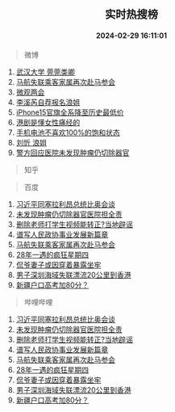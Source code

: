 <div align="center"><h2>实时热搜榜</h2><h4>2024-02-29 16:11:01</h4></div>

> 微博  

1. [武汉大学 莞莞类卿](https://s.weibo.com/weibo?q=%E6%AD%A6%E6%B1%89%E5%A4%A7%E5%AD%A6%20%E8%8E%9E%E8%8E%9E%E7%B1%BB%E5%8D%BF&t=31&band_rank=1&Refer=top)<br />
2. [马航失联乘客家属再次赴马参会](https://s.weibo.com/weibo?q=%23%E9%A9%AC%E8%88%AA%E5%A4%B1%E8%81%94%E4%B9%98%E5%AE%A2%E5%AE%B6%E5%B1%9E%E5%86%8D%E6%AC%A1%E8%B5%B4%E9%A9%AC%E5%8F%82%E4%BC%9A%23&t=31&band_rank=2&Refer=top)<br />
3. [微观两会](https://s.weibo.com/weibo?q=%23%E5%BE%AE%E8%A7%82%E4%B8%A4%E4%BC%9A%23&t=31&band_rank=3&Refer=top)<br />
4. [李溪芮自荐报名浪姐](https://s.weibo.com/weibo?q=%E6%9D%8E%E6%BA%AA%E8%8A%AE%E8%87%AA%E8%8D%90%E6%8A%A5%E5%90%8D%E6%B5%AA%E5%A7%90&t=31&band_rank=4&Refer=top)<br />
5. [iPhone15官旗全系降至历史最低价](https://s.weibo.com/weibo?q=%23iPhone15%E5%AE%98%E6%97%97%E5%85%A8%E7%B3%BB%E9%99%8D%E8%87%B3%E5%8E%86%E5%8F%B2%E6%9C%80%E4%BD%8E%E4%BB%B7%23&t=31&band_rank=5&Refer=top)<br />
6. [港剧是懂女性痛经的](https://s.weibo.com/weibo?q=%E6%B8%AF%E5%89%A7%E6%98%AF%E6%87%82%E5%A5%B3%E6%80%A7%E7%97%9B%E7%BB%8F%E7%9A%84&t=31&band_rank=6&Refer=top)<br />
7. [手机电池不喜欢100%的饱和状态](https://s.weibo.com/weibo?q=%23%E6%89%8B%E6%9C%BA%E7%94%B5%E6%B1%A0%E4%B8%8D%E5%96%9C%E6%AC%A2100%25%E7%9A%84%E9%A5%B1%E5%92%8C%E7%8A%B6%E6%80%81%23&t=31&band_rank=7&Refer=top)<br />
8. [刘忻 浪姐](https://s.weibo.com/weibo?q=%E5%88%98%E5%BF%BB%20%E6%B5%AA%E5%A7%90&t=31&band_rank=8&Refer=top)<br />
9. [警方回应医院未发现肿瘤仍切除器官](https://s.weibo.com/weibo?q=%23%E8%AD%A6%E6%96%B9%E5%9B%9E%E5%BA%94%E5%8C%BB%E9%99%A2%E6%9C%AA%E5%8F%91%E7%8E%B0%E8%82%BF%E7%98%A4%E4%BB%8D%E5%88%87%E9%99%A4%E5%99%A8%E5%AE%98%23&t=31&band_rank=9&Refer=top)<br />

> 知乎  


> 百度  

1. [习近平同塞拉利昂总统比奥会谈](https://www.baidu.com/s?wd=%E4%B9%A0%E8%BF%91%E5%B9%B3%E5%90%8C%E5%A1%9E%E6%8B%89%E5%88%A9%E6%98%82%E6%80%BB%E7%BB%9F%E6%AF%94%E5%A5%A5%E4%BC%9A%E8%B0%88&sa=fyb_news&rsv_dl=fyb_news)<br />
2. [未发现肿瘤仍切除器官医院担全责](https://www.baidu.com/s?wd=%E6%9C%AA%E5%8F%91%E7%8E%B0%E8%82%BF%E7%98%A4%E4%BB%8D%E5%88%87%E9%99%A4%E5%99%A8%E5%AE%98%E5%8C%BB%E9%99%A2%E6%8B%85%E5%85%A8%E8%B4%A3&sa=fyb_news&rsv_dl=fyb_news)<br />
3. [删除老师打学生视频能转正?当地辟谣](https://www.baidu.com/s?wd=%E5%88%A0%E9%99%A4%E8%80%81%E5%B8%88%E6%89%93%E5%AD%A6%E7%94%9F%E8%A7%86%E9%A2%91%E8%83%BD%E8%BD%AC%E6%AD%A3%3F%E5%BD%93%E5%9C%B0%E8%BE%9F%E8%B0%A3&sa=fyb_news&rsv_dl=fyb_news)<br />
4. [谱写人民政协事业发展新篇章](https://www.baidu.com/s?wd=%E8%B0%B1%E5%86%99%E4%BA%BA%E6%B0%91%E6%94%BF%E5%8D%8F%E4%BA%8B%E4%B8%9A%E5%8F%91%E5%B1%95%E6%96%B0%E7%AF%87%E7%AB%A0&sa=fyb_news&rsv_dl=fyb_news)<br />
5. [马航失联乘客家属再次赴马参会](https://www.baidu.com/s?wd=%E9%A9%AC%E8%88%AA%E5%A4%B1%E8%81%94%E4%B9%98%E5%AE%A2%E5%AE%B6%E5%B1%9E%E5%86%8D%E6%AC%A1%E8%B5%B4%E9%A9%AC%E5%8F%82%E4%BC%9A&sa=fyb_news&rsv_dl=fyb_news)<br />
6. [28年一遇的疯狂星期四](https://www.baidu.com/s?wd=28%E5%B9%B4%E4%B8%80%E9%81%87%E7%9A%84%E7%96%AF%E7%8B%82%E6%98%9F%E6%9C%9F%E5%9B%9B&sa=fyb_news&rsv_dl=fyb_news)<br />
7. [侃爷妻子或因穿着暴露坐牢](https://www.baidu.com/s?wd=%E4%BE%83%E7%88%B7%E5%A6%BB%E5%AD%90%E6%88%96%E5%9B%A0%E7%A9%BF%E7%9D%80%E6%9A%B4%E9%9C%B2%E5%9D%90%E7%89%A2&sa=fyb_news&rsv_dl=fyb_news)<br />
8. [男子深圳海域失联漂流20公里到香港](https://www.baidu.com/s?wd=%E7%94%B7%E5%AD%90%E6%B7%B1%E5%9C%B3%E6%B5%B7%E5%9F%9F%E5%A4%B1%E8%81%94%E6%BC%82%E6%B5%8120%E5%85%AC%E9%87%8C%E5%88%B0%E9%A6%99%E6%B8%AF&sa=fyb_news&rsv_dl=fyb_news)<br />
9. [新疆户口高考加80分？](https://www.baidu.com/s?wd=%E6%96%B0%E7%96%86%E6%88%B7%E5%8F%A3%E9%AB%98%E8%80%83%E5%8A%A080%E5%88%86%EF%BC%9F&sa=fyb_news&rsv_dl=fyb_news)<br />

> 哔哩哔哩  

1. [习近平同塞拉利昂总统比奥会谈](https://www.baidu.com/s?wd=%E4%B9%A0%E8%BF%91%E5%B9%B3%E5%90%8C%E5%A1%9E%E6%8B%89%E5%88%A9%E6%98%82%E6%80%BB%E7%BB%9F%E6%AF%94%E5%A5%A5%E4%BC%9A%E8%B0%88&sa=fyb_news&rsv_dl=fyb_news)<br />
2. [未发现肿瘤仍切除器官医院担全责](https://www.baidu.com/s?wd=%E6%9C%AA%E5%8F%91%E7%8E%B0%E8%82%BF%E7%98%A4%E4%BB%8D%E5%88%87%E9%99%A4%E5%99%A8%E5%AE%98%E5%8C%BB%E9%99%A2%E6%8B%85%E5%85%A8%E8%B4%A3&sa=fyb_news&rsv_dl=fyb_news)<br />
3. [删除老师打学生视频能转正?当地辟谣](https://www.baidu.com/s?wd=%E5%88%A0%E9%99%A4%E8%80%81%E5%B8%88%E6%89%93%E5%AD%A6%E7%94%9F%E8%A7%86%E9%A2%91%E8%83%BD%E8%BD%AC%E6%AD%A3%3F%E5%BD%93%E5%9C%B0%E8%BE%9F%E8%B0%A3&sa=fyb_news&rsv_dl=fyb_news)<br />
4. [谱写人民政协事业发展新篇章](https://www.baidu.com/s?wd=%E8%B0%B1%E5%86%99%E4%BA%BA%E6%B0%91%E6%94%BF%E5%8D%8F%E4%BA%8B%E4%B8%9A%E5%8F%91%E5%B1%95%E6%96%B0%E7%AF%87%E7%AB%A0&sa=fyb_news&rsv_dl=fyb_news)<br />
5. [马航失联乘客家属再次赴马参会](https://www.baidu.com/s?wd=%E9%A9%AC%E8%88%AA%E5%A4%B1%E8%81%94%E4%B9%98%E5%AE%A2%E5%AE%B6%E5%B1%9E%E5%86%8D%E6%AC%A1%E8%B5%B4%E9%A9%AC%E5%8F%82%E4%BC%9A&sa=fyb_news&rsv_dl=fyb_news)<br />
6. [28年一遇的疯狂星期四](https://www.baidu.com/s?wd=28%E5%B9%B4%E4%B8%80%E9%81%87%E7%9A%84%E7%96%AF%E7%8B%82%E6%98%9F%E6%9C%9F%E5%9B%9B&sa=fyb_news&rsv_dl=fyb_news)<br />
7. [侃爷妻子或因穿着暴露坐牢](https://www.baidu.com/s?wd=%E4%BE%83%E7%88%B7%E5%A6%BB%E5%AD%90%E6%88%96%E5%9B%A0%E7%A9%BF%E7%9D%80%E6%9A%B4%E9%9C%B2%E5%9D%90%E7%89%A2&sa=fyb_news&rsv_dl=fyb_news)<br />
8. [男子深圳海域失联漂流20公里到香港](https://www.baidu.com/s?wd=%E7%94%B7%E5%AD%90%E6%B7%B1%E5%9C%B3%E6%B5%B7%E5%9F%9F%E5%A4%B1%E8%81%94%E6%BC%82%E6%B5%8120%E5%85%AC%E9%87%8C%E5%88%B0%E9%A6%99%E6%B8%AF&sa=fyb_news&rsv_dl=fyb_news)<br />
9. [新疆户口高考加80分？](https://www.baidu.com/s?wd=%E6%96%B0%E7%96%86%E6%88%B7%E5%8F%A3%E9%AB%98%E8%80%83%E5%8A%A080%E5%88%86%EF%BC%9F&sa=fyb_news&rsv_dl=fyb_news)<br />
